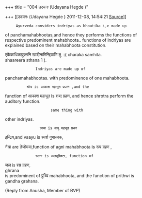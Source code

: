 +++
title = "004 उदयनः (Udayana Hegde )"

+++
[[उदयनः (Udayana Hegde )	2011-12-08, 14:54:21 [Source](https://groups.google.com/g/bvparishat/c/emY_vLBKIks)]]



  
  
  
  
         Ayurveda considers indriyas as bhoutika i,e made up  
of panchamahabhootas,and hence they performs the functions of  
respective predominent mahabhoota..  functions of indriyas are  
explained based on their mahabhoota constitution.  
  
  
   एकैकाधिकयुक्तनि खादीनामिन्द्रियाणि तु ।( charaka samhita.  
shaareera sthana 1 ).  
  
  
  
                  Indriyas are made up of  
panchamahabhootas. with predominence of one mahabhoota.  
  
              श्रोत्र is आकाश महाभूत प्रधान ,and the  
function of आकाश महाभूत is शब्द ग्रहण, and hence shrotra perform the  
auditory function.  
  
                         same thing with  
other indriyas.  
  
  
                    त्वचा is वायु महभूत प्रधन  
इन्द्रिय,and vaayu is स्पर्श गुणात्मक,  
  
   नेत्रा are तेजोमया,function of agni mahabhoota is रूप ग्रहण ,  
  
                  रसना is जलभूयिश्टा, function of  
जल is रस ग्रहण,  
                               ghrana  
is predominent of प्रुथ्वि mahabhoota, and the function of prithwi is  
gandha grahana.  

  

(Reply from Anusha, Member of BVP)

  

  

